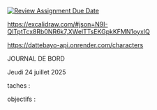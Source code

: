 [![Review Assignment Due Date](https://classroom.github.com/assets/deadline-readme-button-22041afd0340ce965d47ae6ef1cefeee28c7c493a6346c4f15d667ab976d596c.svg)](https://classroom.github.com/a/iNmLJ4Oy)

https://excalidraw.com/#json=N9I-QlTptTcx8Rb0NR6k7,XWelTTsEKGpkKFMN1oyxIQ

https://dattebayo-api.onrender.com/characters


JOURNAL DE BORD


Jeudi 24 juillet 2025

taches :

> 
>
>

objectifs :

>
>
>
